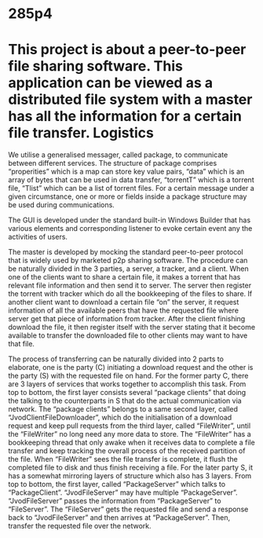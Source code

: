 285p4
=====
This project is about a peer-to-peer file sharing software. This application can be viewed as a distributed file system with a master has all the information for a certain file transfer.
Logistics
=====
We utilise a generalised messager, called package, to communicate between different services. The structure of package comprises “properities” which is a map can store key value pairs, “data” which is an array of bytes that can be used in data transfer, “torrentT” which is a torrent file, “Tlist” which can be a list of torrent files. For a certain message under a given circumstance, one or more or fields inside a package structure may be used during communications.

The GUI is developed under the standard built-in Windows Builder that has various elements and corresponding listener to evoke certain event any the activities of users.

The master is developed by mocking the standard peer-to-peer protocol that is widely used by marketed p2p sharing software. The procedure can be naturally divided in the 3 parties, a server, a tracker, and a client. When one of the clients want to share a certain file, it makes a torrent that has relevant file information and then send it to server. The server then register the torrent with tracker which do all the bookkeeping of the files to share. If another client want to download a certain file “on” the server, it request information of all the available peers that have the requested file where server get that piece of information from tracker. After the client finishing download the file, it then register itself with the server stating that it become available to transfer the downloaded file to other clients may want to have that file.

The process of transferring can be naturally divided into 2 parts to elaborate, one is the party (C) initiating a download request and the other is the party (S) with the requested file on hand. For the former party C, there are 3 layers of services that works together to accomplish this task. From top to bottom, the first layer consists several “package clients” that doing the talking to the counterparts in S that do the actual communication via network. The “package clients” belongs to a same second layer, called “JvodClientFileDownloader”, which do the initialisation of a download request and keep pull requests from the third layer, called “FileWriter”, until the “FileWriter” no long need any more data to store. The “FileWriter” has a bookkeeping thread that only awake when it receives data to complete a file transfer and keep tracking the overall process of  the received partition of the file. When “FileWriter” sees the file transfer is complete, it flush the completed file to disk and thus finish receiving a file. For the later party S, it has a somewhat mirroring layers of structure which also has 3 layers. From top to bottom, the first layer, called “PackageServer” which talks to “PackageClient”. “JvodFileServer” may have multiple “PackageServer”. “JvodFileServer” passes the information from “PackageServer” to “FileServer”. The “FileServer” gets the requested file and send a response back to “JvodFileServer” and then arrives at “PackageServer”. Then, transfer the requested file over the network.

